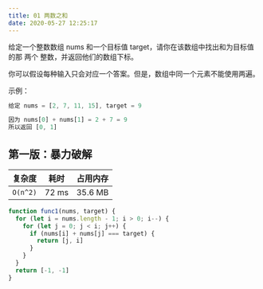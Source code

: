 ```yaml
---
title: 01 两数之和
date: 2020-05-27 12:25:17
---
```


给定一个整数数组 nums 和一个目标值 target，请你在该数组中找出和为目标值的那 两个 整数，并返回他们的数组下标。

你可以假设每种输入只会对应一个答案。但是，数组中同一个元素不能使用两遍。

示例：

```js
给定 nums = [2, 7, 11, 15], target = 9

因为 nums[0] + nums[1] = 2 + 7 = 9
所以返回 [0, 1]
```

## 第一版：暴力破解

| 复杂度   | 耗时  | 占用内存 |
| -------- | ----- | -------- |
| `O(n^2)` | 72 ms | 35.6 MB  |

```js
function func1(nums, target) {
  for (let i = nums.length - 1; i > 0; i--) {
    for (let j = 0; j < i; j++) {
      if (nums[i] + nums[j] === target) {
        return [j, i]
      }
    }
  }
  return [-1, -1]
}
```
